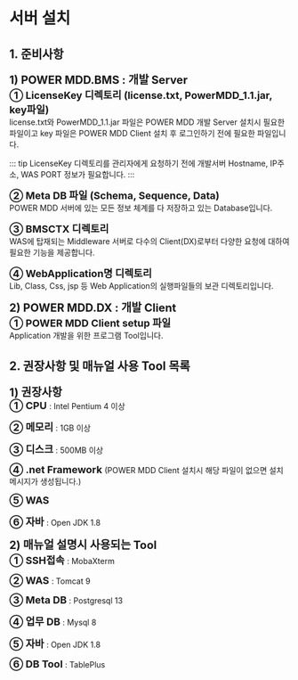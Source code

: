 # 서버 설치

## 1. 준비사항
<b class="font20"> 1) POWER MDD.BMS : 개발 Server </b> <br/>
<b class="font18"> ① LicenseKey 디렉토리 (license.txt, PowerMDD_1.1.jar, key파일) </b> <br/>
license.txt와 PowerMDD_1.1.jar 파일은 POWER MDD 개발 Server 설치시 필요한 파일이고 key 파일은 POWER MDD Client 설치 후 로그인하기 전에 필요한 파일입니다. <br/>

<!-- Remark -->
::: tip <Badge type="tip" text="Remark" vertical="middle" /> 
LicenseKey 디렉토리를 관리자에게 요청하기 전에 개발서버 Hostname, IP주소, WAS PORT 정보가 필요합니다.
:::
<!-- -->

<b class="font18"> ② Meta DB 파일 (Schema, Sequence, Data) </b> <br/>
POWER MDD 서버에 있는 모든 정보 체계를 다 저장하고 있는 Database입니다.  <br/>

<b class="font18"> ③ BMSCTX 디렉토리 </b> <br/>
WAS에 탑재되는 Middleware 서버로 다수의 Client(DX)로부터 다양한 요청에 대하여 필요한 기능을 제공합니다. <br/>

<b class="font18"> ④ WebApplication명 디렉토리 </b> <br/>
Lib, Class, Css, jsp 등 Web Application의 실행파일들의 보관 디렉토리입니다. 

<b class="font20"> 2) POWER MDD.DX : 개발 Client </b> <br/>
<b class="font18"> ① POWER MDD Client setup 파일 </b> <br/>
Application 개발을 위한 프로그램 Tool입니다. <br/>

## 2. 권장사항 및 매뉴얼 사용 Tool 목록

<b class="font20"> 1) 권장사항 </b> <br/>
<b class="font18"> ① CPU </b> : Intel Pentium 4 이상<br/>

<b class="font18"> ② 메모리 </b> : 1GB 이상 <br/> 

<b class="font18"> ③ 디스크 </b> : 500MB 이상 <br/>

<b class="font18"> ④ .net Framework </b> (POWER MDD Client 설치시 해당 파일이 없으면 설치 메시지가 생성됩니다.) <br/>

<b class="font18"> ⑤ WAS </b> <br/>

<b class="font18"> ⑥ 자바 </b> : Open JDK 1.8 <br/>

<b class="font20"> 2) 매뉴얼 설명시 사용되는 Tool </b> <br/>
<b class="font18"> ① SSH접속 </b> : MobaXterm <br/>

<b class="font18"> ② WAS </b> : Tomcat 9 <br/> 

<b class="font18"> ③ Meta DB </b> : Postgresql 13 <br/>

<b class="font18"> ④ 업무 DB </b> : Mysql 8 <br/>

<b class="font18"> ⑤ 자바 </b> : Open JDK 1.8 <br/>

<b class="font18"> ⑥ DB Tool </b> : TablePlus <br/>

<style type='text/css'>
  [class*="boxBorder"] { border: 1px solid #bbb; }
  [class*="font20"] { font-size: 20px }
  [class*="font18"] { font-size: 18px }
  [class="spanBtn"] { border: 1px solid #bbb;border-radius: 4px;padding: 3px;background:white; color:dimgrey; }
  [class="spanEx"] { color: #00a4ff; }
</style>